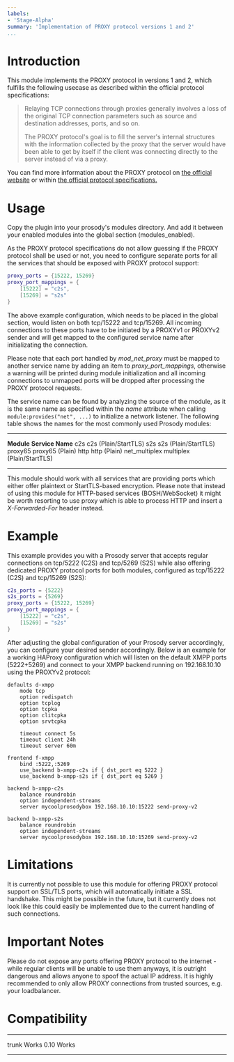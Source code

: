 ```yaml
---
labels:
- 'Stage-Alpha'
summary: 'Implementation of PROXY protocol versions 1 and 2'
...
```


Introduction
============

This module implements the PROXY protocol in versions 1 and 2, which fulfills
the following usecase as described within the official protocol specifications:

> Relaying TCP connections through proxies generally involves a loss of the
> original TCP connection parameters such as source and destination addresses,
> ports, and so on.
> 
> The PROXY protocol's goal is to fill the server's internal structures with the
> information collected by the proxy that the server would have been able to get
> by itself if the client was connecting directly to the server instead of via a
> proxy.

You can find more information about the PROXY protocol on
[the official website](https://www.haproxy.com/blog/haproxy/proxy-protocol/)
or within
[the official protocol specifications.](https://www.haproxy.org/download/1.8/doc/proxy-protocol.txt)


Usage
=====

Copy the plugin into your prosody's modules directory. And add it
between your enabled modules into the global section (modules\_enabled).

As the PROXY protocol specifications do not allow guessing if the PROXY protocol
shall be used or not, you need to configure separate ports for all the services
that should be exposed with PROXY protocol support:

```lua
proxy_ports = {15222, 15269}
proxy_port_mappings = {
	[15222] = "c2s",
	[15269] = "s2s"
}
```

The above example configuration, which needs to be placed in the global section,
would listen on both tcp/15222 and tcp/15269. All incoming connections to these ports
have to be initiated by a PROXYv1 or PROXYv2 sender and will get mapped to the
configured service name after initializating the connection.

Please note that each port handled by _mod_net_proxy_ must be mapped to another
service name by adding an item to _proxy_port_mappings_, otherwise a warning will
be printed during module initialization and all incoming connections to unmapped ports
will be dropped after processing the PROXY protocol requests.

The service name can be found by analyzing the source of the module, as it is the
same name as specified within the _name_ attribute when calling
`module:provides("net", ...)` to initialize a network listener. The following table
shows the names for the most commonly used Prosody modules:

  ------------- --------------------------
  **Module**    **Service Name**
  c2s           c2s (Plain/StartTLS)
  s2s           s2s (Plain/StartTLS)
  proxy65       proxy65 (Plain)
  http          http (Plain)
  net_multiplex multiplex (Plain/StartTLS)
  ------------- --------------------------

This module should work with all services that are providing ports which either
offer plaintext or StartTLS-based encryption. Please note that instead of using
this module for HTTP-based services (BOSH/WebSocket) it might be worth resorting
to use proxy which is able to process HTTP and insert a _X-Forwarded-For_ header
instead.


Example
=======

This example provides you with a Prosody server that accepts regular connections on
tcp/5222 (C2S) and tcp/5269 (S2S) while also offering dedicated PROXY protocol ports
for both modules, configured as tcp/15222 (C2S) and tcp/15269 (S2S):

```lua
c2s_ports = {5222}
s2s_ports = {5269}
proxy_ports = {15222, 15269}
proxy_port_mappings = {
	[15222] = "c2s",
	[15269] = "s2s"
}
```

After adjusting the global configuration of your Prosody server accordingly, you can
configure your desired sender accordingly. Below is an example for a working HAProxy
configuration which will listen on the default XMPP ports (5222+5269) and connect to
your XMPP backend running on 192.168.10.10 using the PROXYv2 protocol:

```
defaults d-xmpp
	mode tcp
	option redispatch
	option tcplog
	option tcpka
	option clitcpka
	option srvtcpka
	
	timeout connect 5s
	timeout client 24h
	timeout server 60m

frontend f-xmpp
	bind :5222,:5269	
	use_backend b-xmpp-c2s if { dst_port eq 5222 }
	use_backend b-xmpp-s2s if { dst_port eq 5269 }
	
backend b-xmpp-c2s
	balance roundrobin
	option independent-streams
	server mycoolprosodybox 192.168.10.10:15222 send-proxy-v2
	
backend b-xmpp-s2s
	balance roundrobin
	option independent-streams
	server mycoolprosodybox 192.168.10.10:15269 send-proxy-v2
```


Limitations
===========

It is currently not possible to use this module for offering PROXY protocol support
on SSL/TLS ports, which will automatically initiate a SSL handshake. This might be
possible in the future, but it currently does not look like this could easily be
implemented due to the current handling of such connections.


Important Notes
===============

Please do not expose any ports offering PROXY protocol to the internet - while regular
clients will be unable to use them anyways, it is outright dangerous and allows anyone
to spoof the actual IP address. It is highly recommended to only allow PROXY
connections from trusted sources, e.g. your loadbalancer.


Compatibility
=============

  ----- -----
  trunk Works
  0.10  Works
  ----- -----
